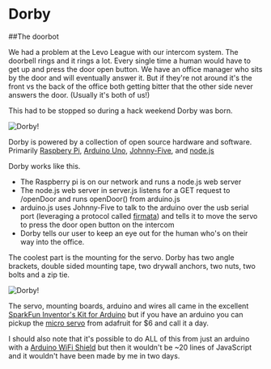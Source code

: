 # Dorby
##The doorbot

We had a problem at the Levo League with our intercom system. The doorbell rings and it rings a lot. Every single time a human would have to get up and press the door open button. We have an office manager who sits by the door and will eventually answer it. But if they're not around it's the front vs the back of the office both getting bitter that the other side never answers the door. (Usually it's both of us!)

This had to be stopped so during a hack weekend Dorby was born.

![Dorby!](https://raw.github.com/LevoLeague/dorby/master/public/dorby-v0.1-600x600.jpg)

Dorby is powered by a collection of open source hardware and software. Primarily [Raspbery Pi](http://www.raspberrypi.org/), [Arduino Uno](http://arduino.cc/), [Johnny-Five](https://github.com/rwldrn/johnny-five#readme), and [node.js](http://nodejs.org/)

Dorby works like this.
 - The Raspberry pi is on our network and runs a node.js web server
 - The node.js web server in server.js listens for a GET request to /openDoor and runs openDoor() from arduino.js
 - arduino.js uses Johnny-Five to talk to the arduino over the usb serial port (leveraging a protocol called [firmata](http://firmata.org/)) and tells it to move the servo to press the door open button on the intercom
 - Dorby tells our user to keep an eye out for the human who's on their way into the office.

The coolest part is the mounting for the servo. Dorby has two angle brackets, double sided mounting tape, two drywall anchors, two nuts, two bolts and a zip tie.

![Dorby!](https://raw.github.com/LevoLeague/dorby/master/public/anglebrackets.jpg)

The servo, mounting boards, arduino and wires all came in the excellent [SparkFun Inventor's Kit for Arduino](https://www.sparkfun.com/products/11227) but if you have an arduino you can pickup the [micro servo](https://www.adafruit.com/products/169) from adafruit for $6 and call it a day.

I should also note that it's possible to do ALL of this from just an arduino with a [Arduino WiFi Shield](http://arduino.cc/en/Main/ArduinoWiFiShield) but then it wouldn't be ~20 lines of JavaScript and it wouldn't have been made by me in two days.

